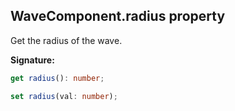 
## WaveComponent.radius property

Get the radius of the wave.

**Signature:**

```typescript
get radius(): number;

set radius(val: number);
```
